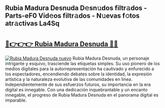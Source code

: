 ## Rubia Madura Desnuda D𝚎sn𝚞dos filtr𝚊dos - Parts-eF0 Vid𝚎os filtr𝚊dos - N𝚞evas f𝚘tos atr𝚊ctivas La4Sq

# <h2><a href="http://mb4yw6k.tromn.icu/?c=Rubia+Madura+Desnuda">🔗👉👉👉 Rubia Madura Desnuda 🔗🔗</a></h2>

[![Rubia Madura Desnuda nuevo](https://i.imgur.com/pEAQMta.gif)](http://mb4yw6k.tromn.icu/?c=Rubia+Madura+Desnuda)
Rubia Madura Desnuda, un personaje intrigante y esquivo, trasciende las etiquetas simples. Su uso pionero de los medios digitales para la autorrepresentación ha cautivado y enfurecido a los espectadores, encendiendo debates sobre la identidad, la expresión artística y la naturaleza evolutiva de las comunidades en línea. Independientemente de sus esfuerzos futuros, su importancia en la era digital es innegable. Con una dedicación inquebrantable y un encanto innegable, el progreso de Rubia Madura Desnuda en el panorama digital es imparable.
